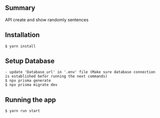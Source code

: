 ## Summary

API create and show randomly sentences

## Installation

```
$ yarn install
```

## Setup Database

```
- update 'Database_url' in '.env' file (Make sure database connection is established befor running the next commands)
$ npx prisma generate
$ npx prisma migrate dev
```

## Running the app

```
$ yarn run start

